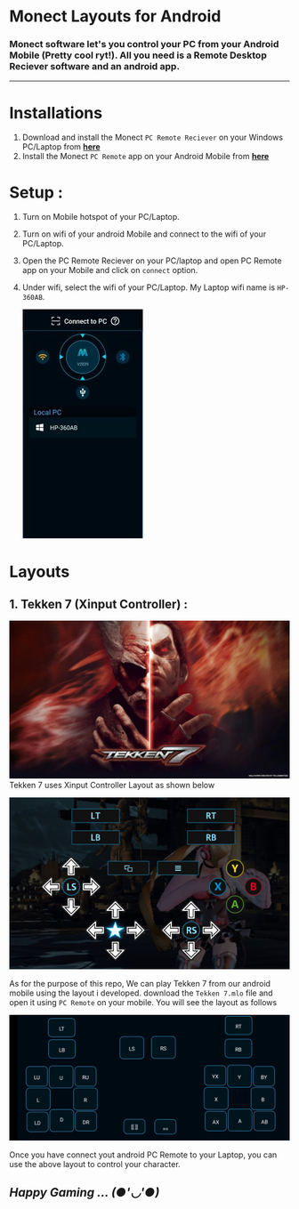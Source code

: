 # Monect Layouts for Android
### Monect software let's you control your PC from your Android Mobile (Pretty cool ryt!). All you need is a Remote Desktop Reciever software and an android app.
---- 
# Installations
1. Download and install the Monect `PC Remote Reciever` on your Windows PC/Laptop from **[here](https://www.monect.com/#download)**    
2. Install the Monect `PC Remote` app on your Android Mobile from **[here](https://play.google.com/store/search?q=monect+pc+remote&c=apps&pli=1)**    

# Setup :    
1. Turn on Mobile hotspot of your PC/Laptop.
2. Turn on wifi of your android Mobile and connect to the wifi of your PC/Laptop.
3. Open the PC Remote Reciever on your PC/laptop and open PC Remote app on your Mobile and click on `connect` option.    
4. Under wifi, select the wifi of your PC/Laptop. My Laptop wifi name is `HP-360AB`.    

     ![connection](/img/PC_Remote_connection.jpg) 


# Layouts    
## 1. Tekken 7 (Xinput Controller) :   
![Tekken7 game](img/Tekken7_game.jpeg)  
Tekken 7 uses Xinput Controller Layout as shown below 

![Xinput_Layout](/img/Tekken7_layout.png)   

As for the purpose of this repo, We can play Tekken 7 from our android mobile using the layout i developed. download the `Tekken 7.mlo` file and open it using `PC Remote` on your mobile. You will see the layout as follows    

![developed Xinput layout](img/Tekken7_monectlayout.jpeg)   

Once you have connect yout android PC Remote to your Laptop, you can use the above layout to control your character.    

***Happy Gaming ... (●'◡'●)***    
----
